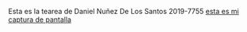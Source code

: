 Esta es la tearea de Daniel Nuñez De Los Santos 2019-7755
[esta es mi captura de pantalla](tarea1.png)